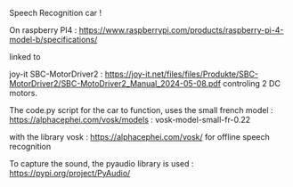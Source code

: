 Speech Recognition car !

On raspberry PI4 : https://www.raspberrypi.com/products/raspberry-pi-4-model-b/specifications/

linked to 

joy-it SBC-MotorDriver2 : https://joy-it.net/files/files/Produkte/SBC-MotorDriver2/SBC-MotoDriver2_Manual_2024-05-08.pdf
controling 2 DC motors.

The code.py script for the car to function, uses the small french model :
https://alphacephei.com/vosk/models : vosk-model-small-fr-0.22

with the library vosk : https://alphacephei.com/vosk/ for offline speech recognition

To capture the sound, the pyaudio library is used : https://pypi.org/project/PyAudio/ 
